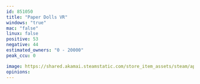 ```yaml
---
id: 851050
title: "Paper Dolls VR"
windows: "true"
mac: "false"
linux: false
positive: 53
negative: 44
estimated_owners: "0 - 20000"
peak_ccu: 0

image: https://shared.akamai.steamstatic.com/store_item_assets/steam/apps/851050/header.jpg?t=1667556667
opinions:
---
```

